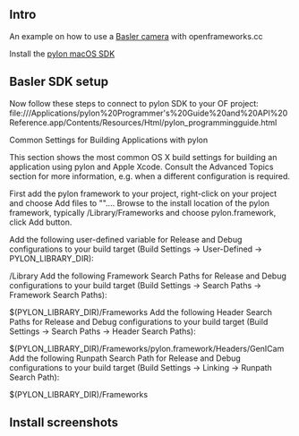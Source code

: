 
Intro
-----
An example on how to use a [Basler camera](https://www.baslerweb.com/en/products/cameras/area-scan-cameras/ace/aca1920-25uc/) with openframeworks.cc

Install the [pylon macOS SDK](https://www.baslerweb.com/en/products/software/pylon-macos/)

Basler SDK setup
-----
Now follow these steps to connect to pylon SDK to your OF project:
file:///Applications/pylon%20Programmer's%20Guide%20and%20API%20Reference.app/Contents/Resources/Html/pylon_programmingguide.html


Common Settings for Building Applications with pylon

This section shows the most common OS X build settings for building an application using pylon and Apple Xcode. Consult the Advanced Topics section for more information, e.g. when a different configuration is required.

First add the pylon framework to your project, right-click on your project and choose Add files to "<Projectname>".... Browse to the install location of the pylon framework, typically /Library/Frameworks and choose pylon.framework, click Add button.

Add the following user-defined variable for Release and Debug configurations to your build target (Build Settings -> User-Defined -> PYLON_LIBRARY_DIR):

/Library
Add the following Framework Search Paths for Release and Debug configurations to your build target (Build Settings -> Search Paths -> Framework Search Paths):

$(PYLON_LIBRARY_DIR)/Frameworks
Add the following Header Search Paths for Release and Debug configurations to your build target (Build Settings -> Search Paths -> Header Search Paths):

$(PYLON_LIBRARY_DIR)/Frameworks/pylon.framework/Headers/GenICam
Add the following Runpath Search Path for Release and Debug configurations to your build target (Build Settings -> Linking -> Runpath Search Path):

$(PYLON_LIBRARY_DIR)/Frameworks

Install screenshots
-----
